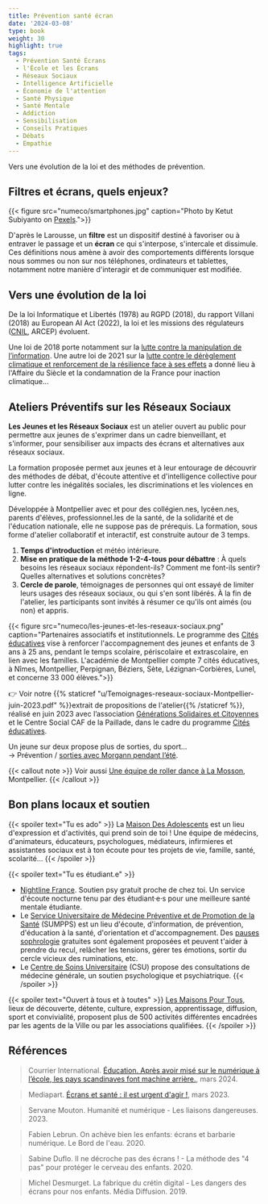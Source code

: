 ```yaml
---
title: Prévention santé écran
date: '2024-03-08'
type: book
weight: 30
highlight: true
tags:
  - Prévention Santé Écrans
  - l'École et les Écrans
  - Réseaux Sociaux
  - Intelligence Artificielle
  - Économie de l'attention
  - Santé Physique
  - Santé Mentale
  - Addiction
  - Sensibilisation
  - Conseils Pratiques
  - Débats
  - Empathie
---
```


Vers une évolution de la loi et des méthodes de prévention.

<!--more-->

## Filtres et écrans, quels enjeux?

{{< figure src="numeco/smartphones.jpg" caption="Photo by Ketut Subiyanto on [Pexels](https://www.pexels.com/photo/multiethnic-family-spending-time-together-on-couch-with-gadgets-4545968/).">}}

D'après le Larousse, un <b>filtre</b> est un dispositif destiné à favoriser ou à entraver le passage et un <b>écran</b> ce qui s'interpose, s'intercale et dissimule. Ces définitions nous amène à avoir des comportements différents lorsque nous sommes ou non sur nos téléphones, ordinateurs et tablettes, notamment notre manière d'interagir et de communiquer est modifiée.

## Vers une évolution de la loi

De la loi Informatique et Libertés (1978) au RGPD (2018), du rapport Villani (2018) au European AI Act (2022), la loi et les missions des régulateurs ([CNIL](https://www.cnil.fr/fr/mission-1-informer-proteger-les-droits), ARCEP) évoluent.

Une loi de 2018 porte notamment sur la [lutte contre la manipulation de l’information](https://www.legifrance.gouv.fr/jorf/id/JORFTEXT000037847559). Une autre loi de 2021 sur la [lutte contre le dérèglement climatique et renforcement de la résilience face à ses effets](https://www.legifrance.gouv.fr/jorf/id/JORFTEXT000043956924) a donné lieu à l'Affaire du Siècle et la condamnation de la France pour inaction climatique...

## Ateliers Préventifs sur les Réseaux Sociaux

<b>Les Jeunes et les Réseaux Sociaux</b> est un atelier ouvert au public pour permettre aux jeunes de s'exprimer dans un cadre bienveillant, et s'informer, pour sensibiliser aux impacts des écrans et alternatives aux réseaux sociaux.

La formation proposée permet aux jeunes et à leur entourage de découvrir des méthodes de débat, d'écoute attentive et d'intelligence collective pour lutter contre les inégalités sociales, les discriminations et les violences en ligne. 

Développée à Montpellier avec et pour des collégien.nes, lycéen.nes, parents d'élèves, professionnel.les de la santé, de la solidarité et de l'éducation nationale, elle ne suppose pas de prérequis.
La formation, sous forme d'atelier collaboratif et interactif, est construite autour de 3 temps.

1. <b>Temps d'introduction</b> et météo intérieure.
2. <b>Mise en pratique de la méthode 1-2-4-tous pour débattre</b> : À quels besoins les réseaux sociaux répondent-ils? Comment me font-ils sentir? Quelles alternatives et solutions concrètes?
3. <b>Cercle de parole</b>, témoignages de personnes qui ont essayé de limiter leurs usages des réseaux sociaux, ou qui s'en sont libérés. À la fin de l'atelier, les participants sont invités à résumer ce qu'ils ont aimés (ou non) et appris.

{{< figure src="numeco/les-jeunes-et-les-reseaux-sociaux.png" caption="Partenaires associatifs et institutionnels. Le programme des [Cités éducatives](https://www.citeseducatives.fr/) vise à renforcer l'accompagnement des jeunes et enfants de 3 ans à 25 ans, pendant le temps scolaire, périscolaire et extrascolaire, en lien avec les familles. L'académie de Montpellier compte 7 cités éducatives, à Nîmes, Montpellier, Perpignan, Béziers, Sète, Lézignan-Corbières, Lunel, et concerne 33 000 élèves.">}}

👉 Voir notre {{% staticref "u/Temoignages-reseaux-sociaux-Montpellier-juin-2023.pdf" %}}extrait de propositions de l'atelier{{% /staticref %}}, réalisé en juin 2023 avec l’association [Générations Solidaires et Citoyennes](https://www.jeveuxaider.gouv.fr/organisations/4859-generations-solidaires-et-citoyennes) et le Centre Social CAF de la Paillade, dans le cadre du programme [Cités éducatives](https://www.citeseducatives.fr/).

Un jeune sur deux propose plus de sorties, du sport... <br>
→  Prévention / [sorties avec Morgann pendant l’été](https://www.mtpcours.fr/c/assos/lutte-contre-les-exclusions/).

{{< callout note >}}
Voir aussi <a href="https://www.mtpcours.fr/p/roller-dance-montpellier/">Une équipe de roller dance à La Mosson</a>, Montpellier.
{{< /callout >}}

## Bon plans locaux et soutien

{{< spoiler text="Tu es ado" >}}
La [Maison Des Adolescents](https://mda34.org/) est un lieu d'expression et d'activités, qui prend soin de toi ! Une équipe de médecins, d'animateurs, éducateurs, psychologues, médiateurs, infirmieres et assistantes sociaux est à ton écoute pour tes projets de vie, famille, santé, scolarité... 
{{< /spoiler >}}

{{< spoiler text="Tu es étudiant.e" >}}
- [Nightline France](https://www.nightline.fr/). Soutien psy gratuit proche de chez toi. Un service d'écoute nocturne tenu par des étudiant·e·s pour une meilleure santé mentale étudiante.
- Le [Service Universitaire de Médecine Préventive et de Promotion de la Santé](https://univ-montp3.fr/fr/vie-de-campus/sant%C3%A9/la-sant%C3%A9-des-%C3%A9tudiants) (SUMPPS) est un lieu d'écoute, d'information, de prévention, d'éducation à la santé, d'orientation et d'accompagnement. Des [pauses sophrologie](https://www.univ-montp3.fr/fr/vie-de-campus/sant%C3%A9/sophrologie) gratuites sont également proposées et peuvent t'aider à prendre du recul, relâcher les tensions, gérer tes émotions, sortir du cercle vicieux des ruminations, etc.
- Le [Centre de Soins Universitaire](https://www.umontpellier.fr/en/campus/sante-social-et-handicap/centre-de-soins-universitaire) (CSU) propose des consultations de médecine générale, un soutien psychologique et psychiatrique.
{{< /spoiler >}}

{{< spoiler text="Ouvert à tous et à toutes" >}}
[Les Maisons Pour Tous](https://www.montpellier.fr/3791-maisons-pour-tous.htm), lieux de découverte, détente, culture, expression, apprentissage, diffusion, sport et convivialité, proposent plus de 500 activités différentes encadrées par les agents de la Ville ou par les associations qualifiées.
{{< /spoiler >}}

## Références

> Courrier International. [Éducation. Après avoir misé sur le numérique à l’école, les pays scandinaves font machine arrière.](https://www.courrierinternational.com/article/education-apres-avoir-mise-sur-le-numerique-a-l-ecole-les-pays-scandinaves-font-machine-arriere), mars 2024.

> Mediapart. [Écrans et santé : il est urgent d'agir !](https://blogs.mediapart.fr/emmanuel-prados/blog/020323/ecrans-et-sante-il-est-urgent-d-agir), mars 2023.

> Servane Mouton. Humanité et numérique - Les liaisons dangereuses. 2023.

> Fabien Lebrun. On achève bien les enfants: écrans et barbarie numérique. Le Bord de l'eau. 2020.

> Sabine Duflo. Il ne décroche pas des écrans ! - La méthode des "4 pas" pour protéger le cerveau des enfants. 2020.

> Michel Desmurget. La fabrique du crétin digital - Les dangers des écrans pour nos enfants. Média Diffusion. 2019.
